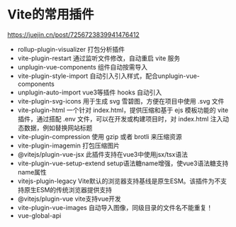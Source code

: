 # Vite的常用插件

https://juejin.cn/post/7256723839941476412

- rollup-plugin-visualizer 打包分析插件
- vite-plugin-restart 通过监听文件修改，自动重启 vite 服务
- unplugin-vue-components 组件自动按需导入
- vite-plugin-style-import 自动引入引入样式，配合unplugin-vue-components
- unplugin-auto-import vue3等插件 hooks 自动引入
- vite-plugin-svg-icons 用于生成 svg 雪碧图，方便在项目中使用 .svg 文件
- vite-plugin-html 一个针对 index.html，提供压缩和基于 ejs 模板功能的 vite 插件，通过搭配 .env 文件，可以在开发或构建项目时，对 index.html 注入动态数据，例如替换网站标题
- vite-plugin-compression 使用 gzip 或者 brotli 来压缩资源
- vite-plugin-imagemin 打包压缩图片
- @vitejs/plugin-vue-jsx 此插件支持在vue3中使用jsx/tsx语法
- vite-plugin-vue-setup-extend setup语法糖name增强，使vue3语法糖支持name属性
- vitejs-plugin-legacy Vite默认的浏览器支持基线是原生ESM。该插件为不支持原生ESM的传统浏览器提供支持
- @vitejs/plugin-vue vite支持vue开发
- vite-plugin-vue-images 自动导入图像，同级目录的文件名不能重复！
- vue-global-api